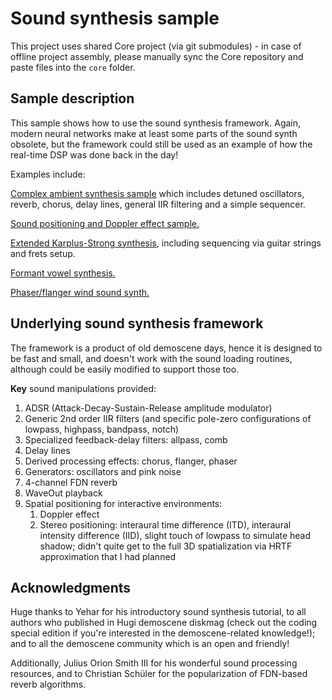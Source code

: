 # Sound synthesis sample
This project uses shared Core project (via git submodules) - in case of offline project assembly, please manually sync the Core repository and paste files into the `core` folder.

## Sample description
This sample shows how to use the sound synthesis framework. Again, modern neural networks make at least some parts of the sound synth obsolete, but the framework could still be used as an example of how the real-time DSP was done back in the day!

Examples include:

[Complex ambient synthesis sample]() which includes detuned oscillators, reverb, chorus, delay lines, general IIR filtering and a simple sequencer.

[Sound positioning and Doppler effect sample.]()

[Extended Karplus-Strong synthesis](), including sequencing via guitar strings and frets setup.

[Formant vowel synthesis.]()

[Phaser/flanger wind sound synth.]()

## Underlying sound synthesis framework
The framework is a product of old demoscene days, hence it is designed to be fast and small, and doesn't work with the sound loading routines, although could be easily modified to support those too.

**Key** sound manipulations provided:
1. ADSR (Attack-Decay-Sustain-Release amplitude modulator)
2. Generic 2nd order IIR filters (and specific pole-zero configurations of lowpass, highpass, bandpass, notch)
3. Specialized feedback-delay filters: allpass, comb
4. Delay lines
5. Derived processing effects: chorus, flanger, phaser
6. Generators: oscillators and pink noise
7. 4-channel FDN reverb
8. WaveOut playback
9. Spatial positioning for interactive environments:
    1. Doppler effect
    2. Stereo positioning: interaural time difference (ITD), interaural intensity difference (IID), slight touch of lowpass to simulate head shadow; didn't quite get to the full 3D spatialization via HRTF approximation that I had planned


## Acknowledgments
Huge thanks to Yehar for his introductory sound synthesis tutorial, to all authors who published in Hugi demoscene diskmag (check out the coding special edition if you're interested in the demoscene-related knowledge!); and to all the demoscene community which is an open and friendly!

Additionally, Julius Orion Smith III for his wonderful sound processing resources, and to Christian Schüler for the popularization of FDN-based reverb algorithms.  
